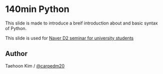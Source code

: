 140min Python
=============

This slide is made to introduce a breif introduction about and basic syntax of Python.

This slide is used for [Naver D2 seminar for university students](http://helloworld.naver.com/helloworld/900758)


Author
------

Taehoon Kim / [@carpedm20](http://carpedm20.github.com/about)
